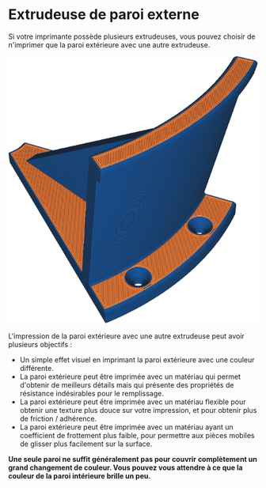 Extrudeuse de paroi externe
====
Si votre imprimante possède plusieurs extrudeuses, vous pouvez choisir de n'imprimer que la paroi extérieure avec une autre extrudeuse.

![La paroi extérieure est imprimée en bleu, mais le reste en orange](../../../articles/images/wall_0_extruder_nr.png)

L'impression de la paroi extérieure avec une autre extrudeuse peut avoir plusieurs objectifs :
* Un simple effet visuel en imprimant la paroi extérieure avec une couleur différente.
* La paroi extérieure peut être imprimée avec un matériau qui permet d'obtenir de meilleurs détails mais qui présente des propriétés de résistance indésirables pour le remplissage.
* La paroi extérieure peut être imprimée avec un matériau flexible pour obtenir une texture plus douce sur votre impression, et pour obtenir plus de friction / adhérence.
* La paroi extérieure peut être imprimée avec un matériau ayant un coefficient de frottement plus faible, pour permettre aux pièces mobiles de glisser plus facilement sur la surface.

**Une seule paroi ne suffit généralement pas pour couvrir complètement un grand changement de couleur. Vous pouvez vous attendre à ce que la couleur de la paroi intérieure brille un peu.**
